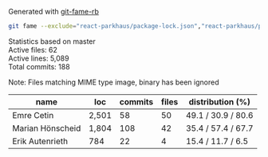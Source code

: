 Generated with [git-fame-rb](https://github.com/oleander/git-fame-rb)

```bash
git fame --exclude="react-parkhaus/package-lock.json","react-parkhaus/public/js/parkhaus-10.5.0.js","src/main/webapp/*",".idea/*" --branch=master --whitespace                                                                                                                   
```

Statistics based on master  
Active files: 62  
Active lines: 5,089  
Total commits: 188  

Note: Files matching MIME type image, binary has been ignored

| name             | loc   | commits | files | distribution (%)   |
|------------------|-------|---------|-------|--------------------|
| Emre Cetin       | 2,501 | 58      | 50    | 49.1 / 30.9 / 80.6 |
| Marian Hönscheid | 1,804 | 108     | 42    | 35.4 / 57.4 / 67.7 |
| Erik Autenrieth  | 784   | 22      | 4     | 15.4 / 11.7 /  6.5 |

